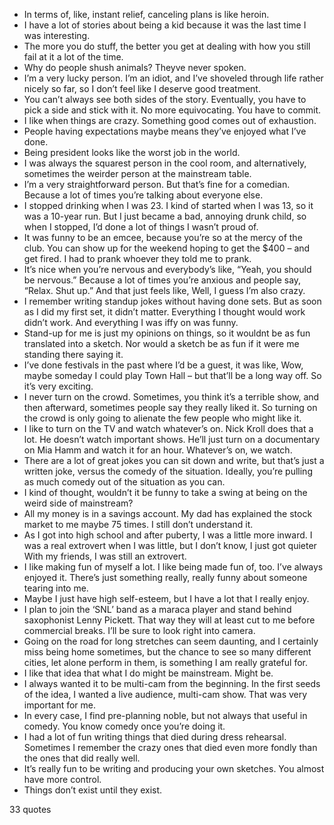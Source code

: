  - In terms of, like, instant relief, canceling plans is like heroin.
 - I have a lot of stories about being a kid because it was the last time I was interesting.
 - The more you do stuff, the better you get at dealing with how you still fail at it a lot of the time.
 - Why do people shush animals? Theyve never spoken.
 - I’m a very lucky person. I’m an idiot, and I’ve shoveled through life rather nicely so far, so I don’t feel like I deserve good treatment.
 - You can’t always see both sides of the story. Eventually, you have to pick a side and stick with it. No more equivocating. You have to commit.
 - I like when things are crazy. Something good comes out of exhaustion.
 - People having expectations maybe means they’ve enjoyed what I’ve done.
 - Being president looks like the worst job in the world.
 - I was always the squarest person in the cool room, and alternatively, sometimes the weirder person at the mainstream table.
 - I’m a very straightforward person. But that’s fine for a comedian. Because a lot of times you’re talking about everyone else.
 - I stopped drinking when I was 23. I kind of started when I was 13, so it was a 10-year run. But I just became a bad, annoying drunk child, so when I stopped, I’d done a lot of things I wasn’t proud of.
 - It was funny to be an emcee, because you’re so at the mercy of the club. You can show up for the weekend hoping to get the $400 – and get fired. I had to prank whoever they told me to prank.
 - It’s nice when you’re nervous and everybody’s like, “Yeah, you should be nervous.” Because a lot of times you’re anxious and people say, “Relax. Shut up.” And that just feels like, Well, I guess I’m also crazy.
 - I remember writing standup jokes without having done sets. But as soon as I did my first set, it didn’t matter. Everything I thought would work didn’t work. And everything I was iffy on was funny.
 - Stand-up for me is just my opinions on things, so it wouldnt be as fun translated into a sketch. Nor would a sketch be as fun if it were me standing there saying it.
 - I’ve done festivals in the past where I’d be a guest, it was like, Wow, maybe someday I could play Town Hall – but that’ll be a long way off. So it’s very exciting.
 - I never turn on the crowd. Sometimes, you think it’s a terrible show, and then afterward, sometimes people say they really liked it. So turning on the crowd is only going to alienate the few people who might like it.
 - I like to turn on the TV and watch whatever’s on. Nick Kroll does that a lot. He doesn’t watch important shows. He’ll just turn on a documentary on Mia Hamm and watch it for an hour. Whatever’s on, we watch.
 - There are a lot of great jokes you can sit down and write, but that’s just a written joke, versus the comedy of the situation. Ideally, you’re pulling as much comedy out of the situation as you can.
 - I kind of thought, wouldn’t it be funny to take a swing at being on the weird side of mainstream?
 - All my money is in a savings account. My dad has explained the stock market to me maybe 75 times. I still don’t understand it.
 - As I got into high school and after puberty, I was a little more inward. I was a real extrovert when I was little, but I don’t know, I just got quieter With my friends, I was still an extrovert.
 - I like making fun of myself a lot. I like being made fun of, too. I’ve always enjoyed it. There’s just something really, really funny about someone tearing into me.
 - Maybe I just have high self-esteem, but I have a lot that I really enjoy.
 - I plan to join the ‘SNL’ band as a maraca player and stand behind saxophonist Lenny Pickett. That way they will at least cut to me before commercial breaks. I’ll be sure to look right into camera.
 - Going on the road for long stretches can seem daunting, and I certainly miss being home sometimes, but the chance to see so many different cities, let alone perform in them, is something I am really grateful for.
 - I like that idea that what I do might be mainstream. Might be.
 - I always wanted it to be multi-cam from the beginning. In the first seeds of the idea, I wanted a live audience, multi-cam show. That was very important for me.
 - In every case, I find pre-planning noble, but not always that useful in comedy. You know comedy once you’re doing it.
 - I had a lot of fun writing things that died during dress rehearsal. Sometimes I remember the crazy ones that died even more fondly than the ones that did really well.
 - It’s really fun to be writing and producing your own sketches. You almost have more control.
 - Things don’t exist until they exist.

33 quotes
